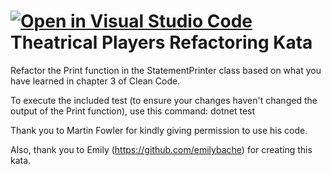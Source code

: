 [![Open in Visual Studio Code](https://classroom.github.com/assets/open-in-vscode-c66648af7eb3fe8bc4f294546bfd86ef473780cde1dea487d3c4ff354943c9ae.svg)](https://classroom.github.com/online_ide?assignment_repo_id=9591061&assignment_repo_type=AssignmentRepo)
Theatrical Players Refactoring Kata
====================================

Refactor the Print function in the StatementPrinter class based on what you have learned in chapter 3 of Clean Code.

To execute the included test (to ensure your changes haven't changed the output of the Print function), use this command:
dotnet test


Thank you to Martin Fowler for kindly giving permission to use his code.

Also, thank you to Emily (https://github.com/emilybache) for creating this kata.